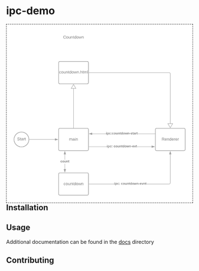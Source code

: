 # ipc-demo

<img src="docs/diagram.png" align="left" style="border:1px dashed" alt="diagram" width="600"/>

## Installation

## Usage

Additional documentation can  be found in the [docs](./docs) directory

## Contributing



